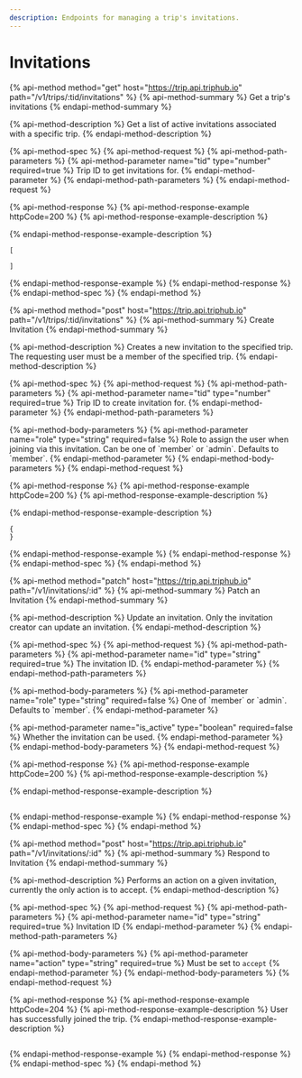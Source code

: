 ```yaml
---
description: Endpoints for managing a trip's invitations.
---
```


# Invitations

{% api-method method="get" host="https://trip.api.triphub.io" path="/v1/trips/:tid/invitations" %}
{% api-method-summary %}
Get a trip's invitations
{% endapi-method-summary %}

{% api-method-description %}
Get a list of active invitations associated with a specific trip.
{% endapi-method-description %}

{% api-method-spec %}
{% api-method-request %}
{% api-method-path-parameters %}
{% api-method-parameter name="tid" type="number" required=true %}
Trip ID to get invitations for.
{% endapi-method-parameter %}
{% endapi-method-path-parameters %}
{% endapi-method-request %}

{% api-method-response %}
{% api-method-response-example httpCode=200 %}
{% api-method-response-example-description %}

{% endapi-method-response-example-description %}

```
[

]
```
{% endapi-method-response-example %}
{% endapi-method-response %}
{% endapi-method-spec %}
{% endapi-method %}

{% api-method method="post" host="https://trip.api.triphub.io" path="/v1/trips/:tid/invitations" %}
{% api-method-summary %}
Create Invitation
{% endapi-method-summary %}

{% api-method-description %}
Creates a new invitation to the specified trip. The requesting user must be a member of the specified trip.
{% endapi-method-description %}

{% api-method-spec %}
{% api-method-request %}
{% api-method-path-parameters %}
{% api-method-parameter name="tid" type="number" required=true %}
Trip ID to create invitation for.
{% endapi-method-parameter %}
{% endapi-method-path-parameters %}

{% api-method-body-parameters %}
{% api-method-parameter name="role" type="string" required=false %}
Role to assign the user when joining via this invitation. Can be one of \`member\` or \`admin\`. Defaults to \`member\`.
{% endapi-method-parameter %}
{% endapi-method-body-parameters %}
{% endapi-method-request %}

{% api-method-response %}
{% api-method-response-example httpCode=200 %}
{% api-method-response-example-description %}

{% endapi-method-response-example-description %}

```
{
}
```
{% endapi-method-response-example %}
{% endapi-method-response %}
{% endapi-method-spec %}
{% endapi-method %}

{% api-method method="patch" host="https://trip.api.triphub.io" path="/v1/invitations/:id" %}
{% api-method-summary %}
Patch an Invitation
{% endapi-method-summary %}

{% api-method-description %}
Update an invitation. Only the invitation creator can update an invitation.
{% endapi-method-description %}

{% api-method-spec %}
{% api-method-request %}
{% api-method-path-parameters %}
{% api-method-parameter name="id" type="string" required=true %}
The invitation ID.
{% endapi-method-parameter %}
{% endapi-method-path-parameters %}

{% api-method-body-parameters %}
{% api-method-parameter name="role" type="string" required=false %}
One of \`member\` or \`admin\`. Defaults to \`member\`.
{% endapi-method-parameter %}

{% api-method-parameter name="is\_active" type="boolean" required=false %}
Whether the invitation can be used.
{% endapi-method-parameter %}
{% endapi-method-body-parameters %}
{% endapi-method-request %}

{% api-method-response %}
{% api-method-response-example httpCode=200 %}
{% api-method-response-example-description %}

{% endapi-method-response-example-description %}

```

```
{% endapi-method-response-example %}
{% endapi-method-response %}
{% endapi-method-spec %}
{% endapi-method %}

{% api-method method="post" host="https://trip.api.triphub.io" path="/v1/invitations/:id" %}
{% api-method-summary %}
Respond to Invitation
{% endapi-method-summary %}

{% api-method-description %}
Performs an action on a given invitation, currently the only action is to accept.
{% endapi-method-description %}

{% api-method-spec %}
{% api-method-request %}
{% api-method-path-parameters %}
{% api-method-parameter name="id" type="string" required=true %}
Invitation ID
{% endapi-method-parameter %}
{% endapi-method-path-parameters %}

{% api-method-body-parameters %}
{% api-method-parameter name="action" type="string" required=true %}
Must be set to `accept`
{% endapi-method-parameter %}
{% endapi-method-body-parameters %}
{% endapi-method-request %}

{% api-method-response %}
{% api-method-response-example httpCode=204 %}
{% api-method-response-example-description %}
User has successfully joined the trip. 
{% endapi-method-response-example-description %}

```

```
{% endapi-method-response-example %}
{% endapi-method-response %}
{% endapi-method-spec %}
{% endapi-method %}

